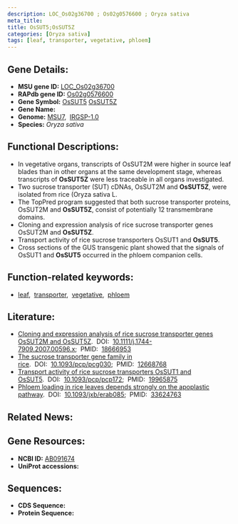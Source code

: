 ```yaml
---
description: LOC_Os02g36700 ; Os02g0576600 ; Oryza sativa
meta_title:
title: OsSUT5;OsSUT5Z
categories: [Oryza sativa]
tags: [leaf, transporter, vegetative, phloem]
---
```


## Gene Details:
- **MSU gene ID:** [LOC_Os02g36700](http://rice.uga.edu/cgi-bin/ORF_infopage.cgi?orf=LOC_Os02g36700)  
- **RAPdb gene ID:** [Os02g0576600](https://rapdb.dna.affrc.go.jp/locus/?name=Os02g0576600)  
- **Gene Symbol:** <u>OsSUT5</u>&nbsp;<u>OsSUT5Z</u>
- **Gene Name:**
- **Genome:**  [MSU7](http://rice.uga.edu/),&nbsp;&nbsp;[IRGSP-1.0](https://rapdb.dna.affrc.go.jp/download/irgsp1.html)
- **Species:** *Oryza sativa*

## Functional Descriptions:
   - In vegetative organs, transcripts of OsSUT2M were higher in source leaf blades than in other organs at the same development stage, whereas transcripts of **OsSUT5Z** were less traceable in all organs investigated.
   - Two sucrose transporter (SUT) cDNAs, OsSUT2M and **OsSUT5Z**, were isolated from rice (Oryza sativa L.
   - The TopPred program suggested that both sucrose transporter proteins, OsSUT2M and **OsSUT5Z**, consist of potentially 12 transmembrane domains.
   - Cloning and expression analysis of rice sucrose transporter genes OsSUT2M and **OsSUT5Z**.
   - Transport activity of rice sucrose transporters OsSUT1 and **OsSUT5**.
   - Cross sections of the GUS transgenic plant showed that the signals of OsSUT1 and **OsSUT5** occurred in the phloem companion cells.

## Function-related keywords:
   - [leaf](/tags/leaf/),&nbsp;&nbsp;[transporter](/tags/transporter/),&nbsp;&nbsp;[vegetative](/tags/vegetative/),&nbsp;&nbsp;[phloem](/tags/phloem/)

## Literature:
   - [Cloning and expression analysis of rice sucrose transporter genes OsSUT2M and OsSUT5Z](https://www.doi.org/10.1111/j.1744-7909.2007.00596.x).&nbsp;&nbsp;DOI:&nbsp;&nbsp;[10.1111/j.1744-7909.2007.00596.x](https://www.doi.org/10.1111/j.1744-7909.2007.00596.x);&nbsp;&nbsp;PMID:&nbsp;&nbsp;[18666953](https://pubmed.ncbi.nlm.nih.gov/18666953/)
   - [The sucrose transporter gene family in rice](https://www.doi.org/10.1093/pcp/pcg030).&nbsp;&nbsp;DOI:&nbsp;&nbsp;[10.1093/pcp/pcg030](https://www.doi.org/10.1093/pcp/pcg030);&nbsp;&nbsp;PMID:&nbsp;&nbsp;[12668768](https://pubmed.ncbi.nlm.nih.gov/12668768/)
   - [Transport activity of rice sucrose transporters OsSUT1 and OsSUT5](https://www.doi.org/10.1093/pcp/pcp172).&nbsp;&nbsp;DOI:&nbsp;&nbsp;[10.1093/pcp/pcp172](https://www.doi.org/10.1093/pcp/pcp172);&nbsp;&nbsp;PMID:&nbsp;&nbsp;[19965875](https://pubmed.ncbi.nlm.nih.gov/19965875/)
   - [Phloem loading in rice leaves depends strongly on the apoplastic pathway](https://www.doi.org/10.1093/jxb/erab085).&nbsp;&nbsp;DOI:&nbsp;&nbsp;[10.1093/jxb/erab085](https://www.doi.org/10.1093/jxb/erab085);&nbsp;&nbsp;PMID:&nbsp;&nbsp;[33624763](https://pubmed.ncbi.nlm.nih.gov/33624763/)

## Related News:

## Gene Resources:
- **NCBI ID:**  [AB091674](http://www.ncbi.nlm.nih.gov/nuccore/AB091674)
- **UniProt accessions:** [](https://www.uniprot.org/uniprotkb//entry)

## Sequences:
- **CDS Sequence:**
- **Protein Sequence:**
